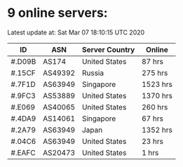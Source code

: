 # 9 online servers:

Latest update at: Sat Mar 07 18:10:15 UTC 2020

| ID | ASN | Server Country | Online |
| -- | --- | -------------- | ------ |
| #.D09B | AS174 | United States | 87 hrs |
| #.15CF | AS49392 | Russia | 275 hrs |
| #.7F1D | AS63949 | Singapore | 1523 hrs |
| #.9FC3 | AS53889 | United States | 1370 hrs |
| #.E069 | AS40065 | United States | 260 hrs |
| #.4DA9 | AS14061 | Singapore | 67 hrs |
| #.2A79 | AS63949 | Japan | 1352 hrs |
| #.04C6 | AS63949 | United States | 23 hrs |
| #.EAFC | AS20473 | United States | 1 hrs |

